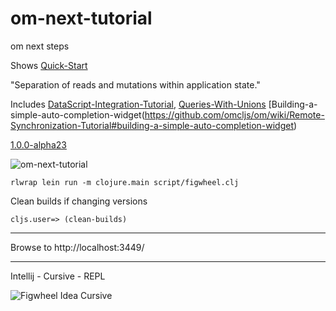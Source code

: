 # om-next-tutorial
om next steps

Shows [Quick-Start](https://github.com/omcljs/om/wiki/Quick-Start-%28om.next%29)

"Separation of reads and mutations within application state." 

Includes
[DataScript-Integration-Tutorial](https://github.com/omcljs/om/wiki/DataScript-Integration-Tutorial),
[Queries-With-Unions](https://github.com/omcljs/om/wiki/Queries-With-Unions)
[Building-a-simple-auto-completion-widget(https://github.com/omcljs/om/wiki/Remote-Synchronization-Tutorial#building-a-simple-auto-completion-widget)

[1.0.0-alpha23](https://clojars.org/org.omcljs/om)

![om-next-tutorial](https://raw.githubusercontent.com/griffio/griffio.github.io/master/public/om-next-tutorial.gif)

~~~
rlwrap lein run -m clojure.main script/figwheel.clj
~~~

Clean builds if changing versions

~~~
cljs.user=> (clean-builds)
~~~

---

Browse to http://localhost:3449/

---

Intellij - Cursive - REPL

![Figwheel Idea Cursive](https://raw.githubusercontent.com/griffio/griffio.github.io/master/public/figwheel-idea.png)


